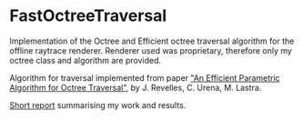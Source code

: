 # FastOctreeTraversal
Implementation of the Octree and Efficient octree traversal algorithm for the offline raytrace renderer. Renderer used was proprietary, therefore only my octree class and algorithm are provided. 

Algorithm for traversal implemented from paper ["An Efficient Parametric Algorithm for Octree Traversal"](
https://www.google.com/url?sa=t&rct=j&q=&esrc=s&source=web&cd=&ved=2ahUKEwjUo4vurMn3AhWFyIsKHQ_HCqAQFnoECAsQAQ&url=http%3A%2F%2Fwscg.zcu.cz%2Fwscg2000%2FPapers_2000%2FX31.pdf&usg=AOvVaw3ZqrQOEnCZ7wSbtC_j83Ap), by J. Revelles, C. Urena, M. Lastra.

[Short report](/OctreeTraversalReport.pdf) summarising my work and results.

